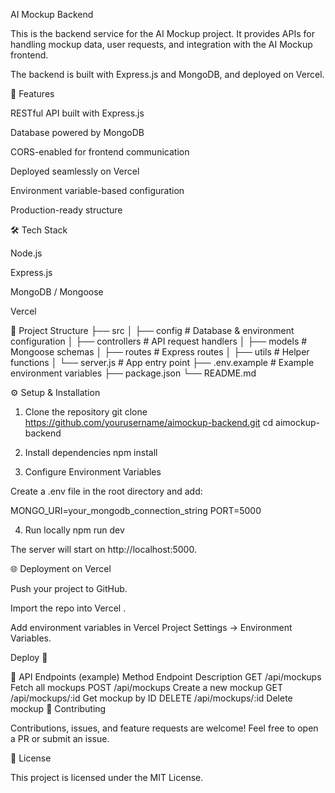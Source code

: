 AI Mockup Backend

This is the backend service for the AI Mockup
 project.
It provides APIs for handling mockup data, user requests, and integration with the AI Mockup frontend.

The backend is built with Express.js and MongoDB, and deployed on Vercel.

🚀 Features

RESTful API built with Express.js

Database powered by MongoDB

CORS-enabled for frontend communication

Deployed seamlessly on Vercel

Environment variable-based configuration

Production-ready structure

🛠️ Tech Stack

Node.js

Express.js

MongoDB / Mongoose

Vercel

📂 Project Structure
├── src
│   ├── config       # Database & environment configuration
│   ├── controllers  # API request handlers
│   ├── models       # Mongoose schemas
│   ├── routes       # Express routes
│   ├── utils        # Helper functions
│   └── server.js    # App entry point
├── .env.example     # Example environment variables
├── package.json
└── README.md

⚙️ Setup & Installation
1. Clone the repository
git clone https://github.com/yourusername/aimockup-backend.git
cd aimockup-backend

2. Install dependencies
npm install

3. Configure Environment Variables

Create a .env file in the root directory and add:

MONGO_URI=your_mongodb_connection_string
PORT=5000

4. Run locally
npm run dev


The server will start on http://localhost:5000.

🌐 Deployment on Vercel

Push your project to GitHub.

Import the repo into Vercel
.

Add environment variables in Vercel Project Settings → Environment Variables.

Deploy 🚀

📡 API Endpoints (example)
Method	Endpoint	Description
GET	/api/mockups	Fetch all mockups
POST	/api/mockups	Create a new mockup
GET	/api/mockups/:id	Get mockup by ID
DELETE	/api/mockups/:id	Delete mockup
🤝 Contributing

Contributions, issues, and feature requests are welcome!
Feel free to open a PR or submit an issue.

📜 License

This project is licensed under the MIT License.
